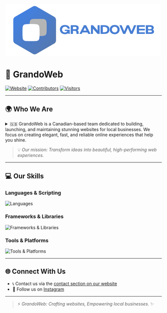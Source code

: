 ![GrandoWeb Banner](https://raw.githubusercontent.com/GrandoWeb/.github/refs/heads/main/profile/front.png)

# 🚀 GrandoWeb

[![Website](https://img.shields.io/website?url=https%3A%2F%2Fwww.grandoweb.ca)](https://www.grandoweb.ca)
[![Contributors](https://img.shields.io/github/contributors/GrandoWeb/.github)](https://github.com/GrandoWeb/.github/graphs/contributors)
[![Visitors](https://visitor-badge.laobi.icu/badge?page_id=GrandoWeb.profile)](https://github.com/GrandoWeb)

---

## 🌍 Who We Are

<details>
  <summary>🇬🇧 GrandoWeb is a Canadian-based team dedicated to building, launching, and maintaining stunning websites for local businesses. We focus on creating elegant, fast, and reliable online experiences that help you shine.</summary>

  🇫🇷 <i>Basée au Canada, l’équipe GrandoWeb est votre partenaire de confiance pour créer, mettre en ligne et entretenir des sites web magnifiques pour les entreprises locales. Nous mettons un point d’honneur à offrir des présences en ligne élégantes, rapides et fiables pour vous faire rayonner.</i>
</details>

> 💡 *Our mission: Transform ideas into beautiful, high-performing web experiences.*

---

## 💻 Our Skills

### Languages & Scripting
<img src="https://skillicons.dev/icons?i=js,ts,python" alt="Languages" height="40" />

### Frameworks & Libraries
<img src="https://skillicons.dev/icons?i=react,vue,vite,astro,tailwind,scss" alt="Frameworks & Libraries" height="40" />

### Tools & Platforms
<img src="https://skillicons.dev/icons?i=git,docker,github" alt="Tools & Platforms" height="40" />

---

## 🌐 Connect With Us

- 📞 Contact us via the [contact section on our website](https://www.grandoweb.ca/)  
- 📸 Follow us on [Instagram](https://www.instagram.com/grandoweb.ca/)

---

> ⚡ *GrandoWeb: Crafting websites, Empowering local businesses.* ✨
